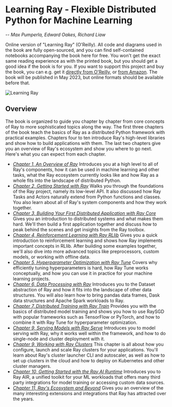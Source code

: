 # Learning Ray - Flexible Distributed Python for Machine Learning

-- _Max Pumperla, Edward Oakes, Richard Liaw_

Online version of "Learning Ray" (O'Reilly).
All code and diagrams used in the book are fully open-sourced, and you can find self-contained notebooks accompanying the book here for free.
You won't get the exact same reading experience as with the printed book, but you should get a good idea if the book is for you.
If you want to support this project and  buy the book, you can e.g. get it 
[directly from O'Reilly](https://www.oreilly.com/library/view/learning-ray/9781098117214/),
or [from Amazon](https://www.amazon.com/Learning-Ray-Flexible-Distributed-Machine/dp/1098117220/).
The book will be published in May 2023, but online formats should be available before that.


![Learning Ray](https://raw.githubusercontent.com/maxpumperla/learning_ray/main/notebooks/images/learning_ray.png)


## Overview

The book is organized to guide you chapter by chapter from core concepts of Ray to more sophisticated topics along the way.
The first three chapters of the book teach the basics of Ray as a distributed Python framework with practical examples.
Chapters four to ten introduce Ray's high-level libraries and show how to build applications with them.
The last two chapters give you an overview of Ray's ecosystem and show you where to go next.
Here's what you can expect from each chapter.

* [_Chapter 1, An Overview of Ray_](./ch_01_overview)
  Introduces you at a high level to all of Ray's components, how it can be used in
  machine learning and other tasks, what the Ray ecosystem currently looks like and how
  Ray as a whole fits into the landscape of distributed Python.
* [_Chapter 2, Getting Started with Ray_](./ch_02_ray_core)
  Walks you through the foundations of the Ray project, namely its low-level API.
  It also discussed how Ray Tasks and Actors naturally extend from Python functions and classes.
  You also learn about all of Ray's system components and how they work together.
* [_Chapter 3, Building Your First Distributed Application with Ray Core_](./ch_03_core_app)
  Gives you an introduction to distributed systems and what makes them hard.
  We'll then build a first application together and discuss how to peak behind the scenes
  and get insights from the Ray toolbox.
* [_Chapter 4, Reinforcement Learning with Ray RLlib_](./ch_04_rllib)
  Gives you a quick introduction to reinforcement learning and shows how Ray implements
  important concepts in RLlib. After building some examples together, we'll also dive into
  more advanced topics like preprocessors, custom models, or working with offline data.
* [_Chapter 5, Hyperparameter Optimization with Ray Tune_](./ch_05_tune)
  Covers why efficiently tuning hyperparameters is hard, how Ray Tune works conceptually,
  and how you can use it in practice for your machine learning projects.
* [_Chapter 6, Data Processing with Ray_](./ch_06_data_processing)
  Introduces you to the Dataset abstraction of Ray and how it fits into the landscape
  of other data structures. You will also learn how to bring pandas data frames, Dask
  data structures and Apache Spark workloads to Ray.
* [_Chapter 7, Distributed Training with Ray Train_](./ch_07_train)
  Provides you with the basics of distributed model training and shows you how to use
  RaySGD with popular frameworks such as TensorFlow or PyTorch, and how to combine it
  with Ray Tune for hyperparameter optimization.
* [_Chapter 9, Serving Models with Ray Serve_](./ch_08_model_serving)
  Introduces you to model serving with Ray, why it works well within the framework,
  and how to do single-node and cluster deployment with it.
* [_Chapter 9, Working with Ray Clusters_](./ch_09_script)
  This chapter is all about how you configure, launch and scale Ray clusters for your applications.
  You'll learn about Ray's cluster launcher CLI and autoscaler, as well as how to set
  up clusters in the cloud and how to deploy on Kubernetes and other cluster managers.
* [_Chapter 10, Getting Started with the Ray AI Runtime_](./ch_10_air)
  Introduces you to Ray AIR, a unified toolkit for your ML workloads that offers many
  third party integrations for model training or accessing custom data sources.
* [_Chapter 11, Ray's Ecosystem and Beyond_](./ch_11_ecosystem)
  Gives you an overview of the many interesting extensions and
  integrations that Ray has attracted over the years. 

```python

```
